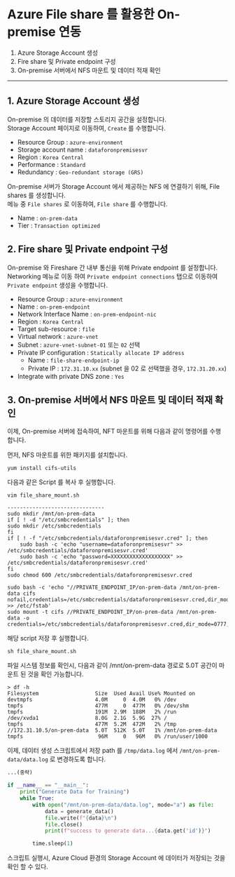 # Azure File share 를 활용한 On-premise 연동

1. Azure Storage Account 생성
2. Fire share 및 Private endpoint 구성
3. On-premise 서버에서 NFS 마운트 및 데이터 적재 확인
---

## 1. Azure Storage Account 생성

On-premise 의 데이터를 저장할 스토리지 공간을 설정합니다.  
Storage Account 페이지로 이동하여, `Create` 를 수행합니다.  

* Resource Group : `azure-environment`
* Storage account name : `dataforonpremisesvr`
* Region : `Korea Central`
* Performance : `Standard`
* Redundancy : `Geo-redundant storage (GRS)`

On-premise 서버가 Storage Account 에서 제공하는 NFS 에 연결하기 위해, File shares 를 생성합니다.  
메뉴 중 `File shares` 로 이동하여, `File share` 를 수행합니다.  

* Name : `on-prem-data`
* Tier : `Transaction optimized`

## 2. Fire share 및 Private endpoint 구성

On-premise 와 Fireshare 간 내부 통신을 위해 Private endpoint 를 설정합니다.  
Networking 메뉴로 이동 하여 `Private endpoint connections` 탭으로 이동하여 `Private endpoint` 생성을 수행합니다.  

* Resource Group : `azure-environment`
* Name : `on-prem-endpoint`
* Network Interface Name : `on-prem-endpoint-nic`
* Region : `Korea Central`
* Target sub-resource : `file`
* Virtual network : `azure-vnet`
* Subnet : `azure-vnet-subnet-01` 또는 `02` 선택
* Private IP configuration : `Statically allocate IP address`
  * Name : `file-share-endpoint-ip`
  * Private IP :  `172.31.10.xx` (subnet 을 02 로 선택했을 경우, `172.31.20.xx`)
* Integrate with private DNS zone : `Yes`

## 3. On-premise 서버에서 NFS 마운트 및 데이터 적재 확인

이제, On-premise 서버에 접속하여, NFT 마운트를 위해 다음과 같이 명령어를 수행 합니다.  

먼저, NFS 마운트를 위한 패키지를 설치합니다.  

```shell
yum install cifs-utils
```

다음과 같은 Script 를 복사 후 실행합니다.  

```shell
vim file_share_mount.sh

-------------------------------
sudo mkdir /mnt/on-prem-data
if [ ! -d "/etc/smbcredentials" ]; then
sudo mkdir /etc/smbcredentials
fi
if [ ! -f "/etc/smbcredentials/dataforonpremisesvr.cred" ]; then
    sudo bash -c 'echo "username=dataforonpremisesvr" >> /etc/smbcredentials/dataforonpremisesvr.cred'
    sudo bash -c 'echo "password=XXXXXXXXXXXXXXXXXXX" >> /etc/smbcredentials/dataforonpremisesvr.cred'
fi
sudo chmod 600 /etc/smbcredentials/dataforonpremisesvr.cred

sudo bash -c 'echo "//PRIVATE_ENDPOINT_IP/on-prem-data /mnt/on-prem-data cifs nofail,credentials=/etc/smbcredentials/dataforonpremisesvr.cred,dir_mode=0777,file_mode=0777,serverino,nosharesock,actimeo=30" >> /etc/fstab'
sudo mount -t cifs //PRIVATE_ENDPOINT_IP/on-prem-data /mnt/on-prem-data -o credentials=/etc/smbcredentials/dataforonpremisesvr.cred,dir_mode=0777,file_mode=0777,serverino,nosharesock,actimeo=30
```

해당 script 저장 후 실행합니다.  
```shell
sh file_share_mount.sh
```

파일 시스템 정보를 확인시, 다음과 같이 /mnt/on-prem-data 경로로 5.0T 공간이 마운트 된 것을 확인 가능합니다.
```shell
> df -h
Filesystem                  Size  Used Avail Use% Mounted on
devtmpfs                    4.0M     0  4.0M   0% /dev
tmpfs                       477M     0  477M   0% /dev/shm
tmpfs                       191M  2.9M  188M   2% /run
/dev/xvda1                  8.0G  2.1G  5.9G  27% /
tmpfs                       477M  5.2M  472M   2% /tmp
//172.31.10.5/on-prem-data  5.0T  512K  5.0T   1% /mnt/on-prem-data
tmpfs                        96M     0   96M   0% /run/user/1000
```

이제, 데이터 생성 스크립트에서 저장 path 를 `/tmp/data.log` 에서 `/mnt/on-prem-data/data.log` 로 변경하도록 합니다.

```python
...(중략)

if __name__ == "__main__":
    print("Generate Data for Training")
    while True:
        with open("/mnt/on-prem-data/data.log", mode="a") as file:
            data = generate_data()
            file.write(f"{data}\n")
            file.close()
            print(f"success to generate data...{data.get('id')}")

        time.sleep(1)
```

스크립트 실행시, Azure Cloud 환경의 Storage Account 에 데이터가 저장되는 것을 확인 할 수 있다.
